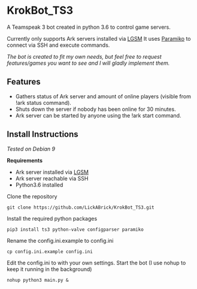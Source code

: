 # KrokBot_TS3
A Teamspeak 3 bot created in python 3.6 to control game servers.

Currently only supports Ark servers installed via [LGSM](https://linuxgsm.com/)
It uses [Paramiko](http://www.paramiko.org/) to connect via SSH and execute commands.

*The bot is created to fit my own needs, but feel free to request features/games you want to see and I will gladly implement them.*

## Features

 - Gathers status of Ark server and amount of online players (visible
   from !ark status command).
 - Shuts down the server if nobody has been online for 30 minutes.
 - Ark server can be started by anyone using the !ark start command.


## Install Instructions
*Tested on Debian 9*

**Requirements**
- Ark server installed via [LGSM](https://linuxgsm.com/)
- Ark server reachable via SSH
- Python3.6 installed

Clone the repository

    git clone https://github.com/LickABrick/KrokBot_TS3.git

Install the required python packages

    pip3 install ts3 python-valve configparser paramiko

Rename the config.ini.example to config.ini

    cp config.ini.example config.ini
Edit the config.ini to with your own settings.
Start the bot (I use nohup to keep it running in the background)

    nohup python3 main.py &
